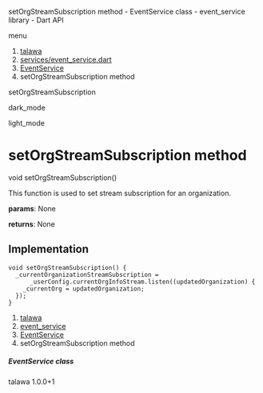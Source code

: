 




setOrgStreamSubscription method - EventService class - event\_service library - Dart API







menu

1. [talawa](../../index.html)
2. [services/event\_service.dart](../../file-___home_harshil_Desktop_open-source_palisadoes_talawa_lib_services_event_service/)
3. [EventService](../../file-___home_harshil_Desktop_open-source_palisadoes_talawa_lib_services_event_service/EventService-class.html)
4. setOrgStreamSubscription method

setOrgStreamSubscription


dark\_mode

light\_mode




# setOrgStreamSubscription method


void
setOrgStreamSubscription()

This function is used to set stream subscription for an organization.

**params**:
None

**returns**:
None


## Implementation

```
void setOrgStreamSubscription() {
  _currentOrganizationStreamSubscription =
      _userConfig.currentOrgInfoStream.listen((updatedOrganization) {
    _currentOrg = updatedOrganization;
  });
}
```

 


1. [talawa](../../index.html)
2. [event\_service](../../file-___home_harshil_Desktop_open-source_palisadoes_talawa_lib_services_event_service/)
3. [EventService](../../file-___home_harshil_Desktop_open-source_palisadoes_talawa_lib_services_event_service/EventService-class.html)
4. setOrgStreamSubscription method

##### EventService class





talawa
1.0.0+1







